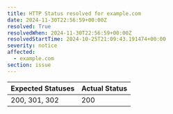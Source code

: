 ```yaml
---
title: HTTP Status resolved for example.com
date: 2024-11-30T22:56:59+00:00Z
resolved: True
resolvedWhen: 2024-11-30T22:56:59+00:00Z
resolvedStartTime: 2024-10-25T21:09:43.191474+00:00
severity: notice
affected:
  - example.com
section: issue
---
```


| Expected Statuses | Actual Status  |
|-------------------|----------------|
| 200, 301, 302 | 200 |
